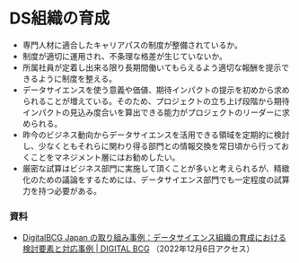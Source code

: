 # DS組織の育成

- 専門人材に適合したキャリアパスの制度が整備されているか。
- 制度が適切に運用され、不条理な格差が生じていないか。
- 所属社員が定着し出来る限り長期間働いてもらえるよう適切な報酬を提示できるように制度を整える。
- データサイエンスを使う意義や価値、期待インパクトの提示を初めから求められることが増えている。そのため、プロジェクトの立ち上げ段階から期待インパクトの見込み度合いを算出できる能力がプロジェクトのリーダーに求められる。
- 昨今のビジネス動向からデータサイエンスを活用できる領域を定期的に検討し、少なくともそれらに関わり得る部門との情報交換を常日頃から行っておくことをマネジメント層にはお勧めしたい。
- 厳密な試算はビジネス部門に実施して頂くことが多いと考えられるが、精緻化のための議論をするためには、データサイエンス部門でも一定程度の試算力を持つ必要がある。


### 資料

- [DigitalBCG Japan の取り組み事例：データサイエンス組織の育成における検討要素と対応事例 | DIGITAL BCG](https://digitalbcgjapan-com-2021-prod.s3.ap-northeast-1.amazonaws.com/works/file1_path60d2f3c326b42.pdf) （2022年12月6日アクセス）
